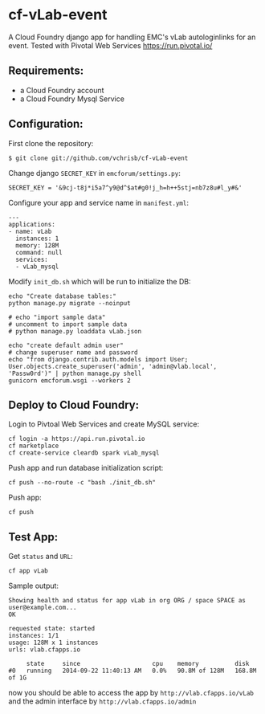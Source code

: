 cf-vLab-event
==========
A Cloud Foundry django app for handling EMC's vLab autologinlinks for an event. Tested with Pivotal Web Services https://run.pivotal.io/ 

Requirements:
-------------
* a Cloud Foundry account
* a Cloud Foundry Mysql Service

Configuration:
-------------

First clone the repository:

    $ git clone git://github.com/vchrisb/cf-vLab-event

Change django ``SECRET_KEY`` in ``emcforum/settings.py``:

    SECRET_KEY = '&9cj-t8j*i5a7^y9@d^$at#g0!j_h=h++5stj=nb7z8u#l_y#&'

Configure your app and service name in ``manifest.yml``:

    ---
    applications:
    - name: vLab
      instances: 1
      memory: 128M
      command: null
      services:
      - vLab_mysql

Modify ``init_db.sh`` which will be run to initialize the DB:

    echo "Create database tables:"
    python manage.py migrate --noinput

    # echo "import sample data"
    # uncomment to import sample data
    # python manage.py loaddata vLab.json

    echo "create default admin user"
    # change superuser name and password
    echo "from django.contrib.auth.models import User; User.objects.create_superuser('admin', 'admin@vlab.local', 'Passw0rd')" | python manage.py shell
    gunicorn emcforum.wsgi --workers 2

Deploy to Cloud Foundry:
-------------

Login to Pivtoal Web Services and create MySQL service:

    cf login -a https://api.run.pivotal.io
    cf marketplace
    cf create-service cleardb spark vLab_mysql

Push app and run database initialization script:

    cf push --no-route -c "bash ./init_db.sh"
    
Push app:

    cf push

Test App:
-------------

Get ``status`` and ``URL``:

    cf app vLab
    
Sample output:

    Showing health and status for app vLab in org ORG / space SPACE as user@example.com...
    OK
    
    requested state: started
    instances: 1/1
    usage: 128M x 1 instances
    urls: vlab.cfapps.io
    
         state     since                    cpu    memory          disk
    #0   running   2014-09-22 11:40:13 AM   0.0%   90.8M of 128M   168.8M of 1G


    
now you should be able to access the app by ``http://vlab.cfapps.io/vLab``
and the admin interface by ``http://vlab.cfapps.io/admin``
